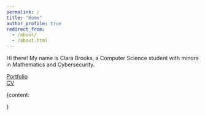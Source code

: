 ```yaml
---
permalink: /
title: "Home"
author_profile: true
redirect_from: 
  - /about/
  - /about.html
---
```


Hi there! My name is Clara Brooks, a Computer Science student with minors in Mathematics and Cybersecurity.

[Portfolio](https://claraebrooks.github.io/portfolio/) \
[CV](https://claraebrooks.github.io/cv/)

{content: 


























}
